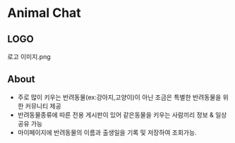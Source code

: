 # Animal Chat

## LOGO
로고 이미지.png

## About
- 주로 많이 키우는 반려동물(ex:강아지,고양이)이 아닌 조금은 특별한 반려동물을 위한 커뮤니티 제공
- 반려동물종류에 따른 전용 게시판이 있어 같은동물을 키우는 사람끼리 정보 & 일상 공유 가능
- 마이페이지에 반려동물의 이름과 출생일을 기록 및 저장하여 조회가능.
